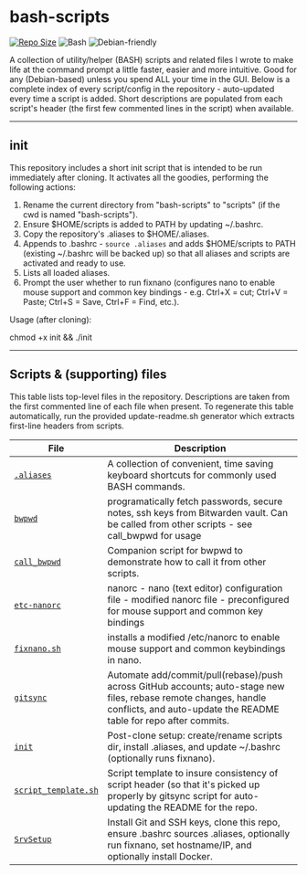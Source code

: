 # bash-scripts

[![Repo Size](https://img.shields.io/badge/repo–tools-collection-blue)](https://github.com/don-ferris/bash-scripts)
![Bash](https://img.shields.io/badge/language-Bash-yellow)
![Debian-friendly](https://img.shields.io/badge/os-Debian%20based-lightgrey)

A collection of utility/helper (BASH) scripts and related files I wrote to make life at the command prompt a little faster, easier and more intuitive. Good for any (Debian-based) unless you spend ALL your time in the GUI. Below is a complete index of every script/config in the repository - auto-updated every time a script is added. Short descriptions are populated from each script's header (the first few commented lines in the script) when available.

---

## init

This repository includes a short init script that is intended to be run immediately after cloning. It activates all the goodies, performing the following actions:

1. Rename the current directory from "bash-scripts" to "scripts" (if the cwd is named "bash-scripts").
2. Ensure $HOME/scripts is added to PATH by updating ~/.bashrc.
3. Copy the repository's .aliases to $HOME/.aliases.
4. Appends to .bashrc - `source .aliases` and adds $HOME/scripts to PATH (existing ~/.bashrc will be backed up) so that all aliases and scripts are activated and ready to use.
5. Lists all loaded aliases.
6. Prompt the user whether to run fixnano (configures nano to enable mouse support and common key bindings - e.g. Ctrl+X = cut; Ctrl+V = Paste; Ctrl+S = Save, Ctrl+F = Find, etc.).

Usage (after cloning):

chmod +x init && ./init

---

## Scripts & (supporting) files
This table lists top-level files in the repository. Descriptions are taken from the first commented line of each file when present. To regenerate this table automatically, run the provided update-readme.sh generator which extracts first-line headers from scripts.
<!-- SCRIPTS_TABLE_START -->
| File | Description |
|---|---|
| [`.aliases`](https://github.com/don-ferris/bash-scripts/blob/main/.aliases) | A collection of convenient, time saving keyboard shortcuts for commonly used BASH commands. |
| [`bwpwd`](https://github.com/don-ferris/bash-scripts/blob/main/bwpwd) | programatically fetch passwords, secure notes, ssh keys from Bitwarden vault. Can be called from other scripts - see call_bwpwd for usage |
| [`call_bwpwd`](https://github.com/don-ferris/bash-scripts/blob/main/call_bwpwd) | Companion script for bwpwd to demonstrate how to call it from other scripts. |
| [`etc-nanorc`](https://github.com/don-ferris/bash-scripts/blob/main/etc-nanorc) | nanorc - nano (text editor) configuration file - modified nanorc file - preconfigured for mouse support and common key bindings |
| [`fixnano.sh`](https://github.com/don-ferris/bash-scripts/blob/main/fixnano.sh) | installs a modified /etc/nanorc to enable mouse support and common keybindings in nano. |
| [`gitsync`](https://github.com/don-ferris/bash-scripts/blob/main/gitsync) | Automate add/commit/pull(rebase)/push across GitHub accounts; auto-stage new files, rebase remote changes, handle conflicts, and auto-update the README table for repo after commits. |
| [`init`](https://github.com/don-ferris/bash-scripts/blob/main/init) | Post-clone setup: create/rename scripts dir, install .aliases, and update ~/.bashrc (optionally runs fixnano). |
| [`script_template.sh`](https://github.com/don-ferris/bash-scripts/blob/main/script_template.sh) | Script template to insure consistency of script header (so that it's picked up properly by gitsync script for auto-updating the README for the repo. |
| [`SrvSetup`](https://github.com/don-ferris/bash-scripts/blob/main/SrvSetup) | Install Git and SSH keys, clone this repo, ensure .bashrc sources .aliases, optionally run fixnano, set hostname/IP, and optionally install Docker. |
<!-- SCRIPTS_TABLE_END -->
